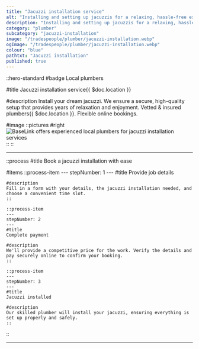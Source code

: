 ```yaml
---
title: "Jacuzzi installation service"
alt: "Installing and setting up jacuzzis for a relaxing, hassle-free experience"
description: "Installing and setting up jacuzzis for a relaxing, hassle-free experience"
category: "plumber"
subcategory: "jacuzzi-installation"
image: "/tradespeople/plumber/jacuzzi-installation.webp"
ogImage: "/tradespeople/plumber/jacuzzi-installation.webp"
colour: "blue"
pathtxt: "Jacuzzi installation"
published: true
---
```


::hero-standard
#badge
Local plumbers

#title
Jacuzzi installation service{{ $doc.location }}

#description
Install your dream jacuzzi. We ensure a secure, high-quality setup that provides years of relaxation and enjoyment. Vetted & insured plumbers{{ $doc.location }}. Flexible online bookings.

#image
    ::pictures
    #right
    ![BaseLink offers experienced local plumbers for jacuzzi installation services](/tradespeople/plumber/jacuzzi-installation.webp)
    ::
::

---

::process
#title
Book a jacuzzi installation with ease

#items
    ::process-item
    ---
    stepNumber: 1
    ---
    #title
    Provide job details

    #description
    Fill in a form with your details, the jacuzzi installation needed, and choose a convenient time slot.
    ::
    
    ::process-item
    ---
    stepNumber: 2
    ---
    #title
    Complete payment

    #description
    We'll provide a competitive price for the work. Verify the details and pay securely online to confirm your booking.
    ::

    ::process-item
    ---
    stepNumber: 3
    ---
    #title
    Jacuzzi installed

    #description
    Our skilled plumber will install your jacuzzi, ensuring everything is set up properly and safely.
    ::
::

---